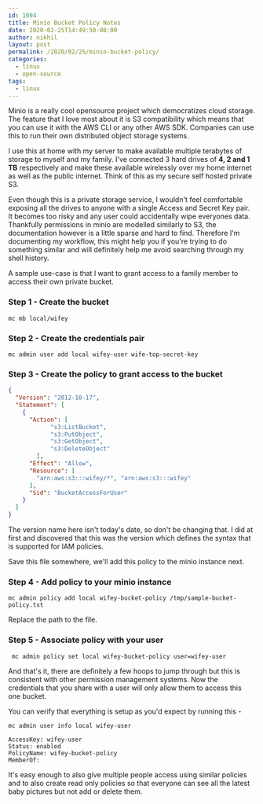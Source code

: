 ```yaml
---
id: 1004
title: Minio Bucket Policy Notes
date: 2020-02-25T14:49:50-08:00
author: nikhil
layout: post
permalink: /2020/02/25/minio-bucket-policy/
categories:
  - linux
  - open-source
tags:
  - linux
---
```

Minio is a really cool opensource project which democratizes cloud storage. The feature that I love most about it is S3 compatibility which means that you can use it with the AWS CLI or any other AWS SDK. Companies can use this to run their own distributed object storage systems.

I use this at home with my server to make available multiple terabytes of storage to myself and my family. I've connected 3 hard drives of **4, 2 and 1 TB** respectively and make these available wirelessly over my home internet as well as the public internet. Think of this as my secure self hosted private S3.

<!--more-->

Even though this is a private storage service, I wouldn't feel comfortable exposing all the drives to anyone with a single Access and Secret Key pair. It becomes too risky and any user could accidentally wipe everyones data. Thankfully permissions in minio are modelled similarly to S3, the documentation however is a little sparse and hard to find. Therefore I'm documenting my workflow, this might help you if you're trying to do something similar and will definitely help me avoid searching through my shell history.

A sample use-case is that I want to grant access to a family member to access their own private bucket.

### Step 1 - Create the bucket
```mc mb local/wifey```
### Step 2 - Create the credentials pair
```mc admin user add local wifey-user wife-top-secret-key```
### Step 3 - Create the policy to grant access to the bucket
```json
{
  "Version": "2012-10-17",
  "Statement": [
    {
      "Action": [
            "s3:ListBucket",
            "s3:PutObject",
            "s3:GetObject",
            "s3:DeleteObject"
        ],
      "Effect": "Allow",
      "Resource": [
        "arn:aws:s3:::wifey/*", "arn:aws:s3:::wifey"
      ],
      "Sid": "BucketAccessForUser"
    }
  ]
}
```
The version name here isn't today's date, so don't be changing that. I did at first and discovered that this was the version which defines the syntax that is supported for IAM policies.

Save this file somewhere, we'll add this policy to the minio instance next.
### Step 4 - Add policy to your minio instance
```mc admin policy add local wifey-bucket-policy /tmp/sample-bucket-policy.txt```

Replace the path to the file.
### Step 5 - Associate policy with your user
``` mc admin policy set local wifey-bucket-policy user=wifey-user```

And that's it, there are definitely a few hoops to jump through but this is consistent with other permission management systems. Now the credentials that you share with a user will only allow them to access this one bucket.

You can verify that everything is setup as you'd expect by running this -
```
mc admin user info local wifey-user

AccessKey: wifey-user
Status: enabled
PolicyName: wifey-bucket-policy 
MemberOf:
```
It's easy enough to also give multiple people access using similar policies and to also create read only policies so that everyone can see all the latest baby pictures but not add or delete them.
